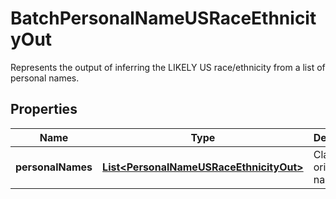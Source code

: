 

# BatchPersonalNameUSRaceEthnicityOut

Represents the output of inferring the LIKELY US race/ethnicity from a list of personal names.

## Properties

| Name | Type | Description | Notes |
|------------ | ------------- | ------------- | -------------|
|**personalNames** | [**List&lt;PersonalNameUSRaceEthnicityOut&gt;**](PersonalNameUSRaceEthnicityOut.md) | Classified origined names |  [optional] |



